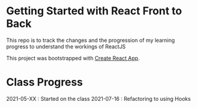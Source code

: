 # Getting Started with React Front to Back
This repo is to track the changes and the progression of my learning progress to understand the workings of ReactJS

This project was bootstrapped with [Create React App](https://github.com/facebook/create-react-app).

# Class Progress
2021-05-XX : Started on the class
2021-07-16 : Refactoring to using Hooks
